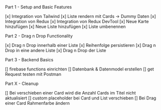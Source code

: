 Part 1 - Setup and Basic Features

[x] Integration von Tailwind
[x] Liste rendern mit Cards -> Dummy Daten
[x] Integration von Redux
[x] Integration von Redux DevTool
[x] Neue Karte hinzufügen
[x] Neue Liste hinzufügen
[x] Liste umbenennen

Part 2 - Drag n Drop Functionality

[x] Drag n Drop innerhalb einer Liste
[x] Reihenfolge persistieren
[x] Drag n Drop in eine andere Liste
[x] Drag n Drop der Liste

Part 3 - Backend Basics

[] firebase functions einrichten
[] Datenbank & Datenmodel erstellen
[] get Request testen mit Postman

Part X - Cleanup

[] Bei verschieben einer Card wird die Anzahl Cards im Titel nicht aktualisiert
[] custom placeholder bei Card und List verschieben
[] Bei Drag einer Card Rahmenfarbe ändern

